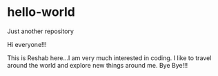 # hello-world
Just another repository

Hi everyone!!!

This is Reshab here...I am very much interested in coding.
I like to travel around the world and explore new things around me.
Bye Bye!!!
